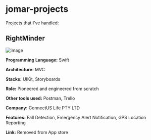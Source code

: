 # jomar-projects

Projects that I've handled:

## RightMinder
![image](https://user-images.githubusercontent.com/51106488/201519663-f7de63d6-1cae-4218-862d-97607e1c0429.png)


**Programming Language:** Swift

**Architecture:** MVC

**Stacks:** UIKit, Storyboards

**Role:** Pioneered and engineered from scratch

**Other tools used:** Postman, Trello

**Company:** ConnectUS Life PTY LTD

**Features:** Fall Detection, Emergency Alert Notification, GPS Location Reporting

**Link:** Removed from App store
